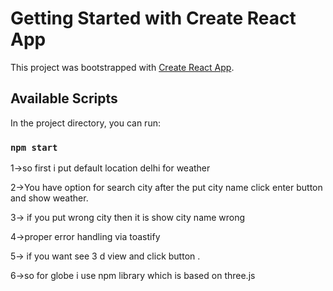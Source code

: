 # Getting Started with Create React App

This project was bootstrapped with [Create React App](https://github.com/facebook/create-react-app).

## Available Scripts

In the project directory, you can run:

### `npm start`

 1->so first i put default location delhi for weather

 2->You have option for search city after the put city name click enter button and show weather.

 3-> if you put wrong city then it is show city name wrong

 4->proper error handling via toastify

 5-> if you want see 3 d view and click button .

 6->so for globe i use npm library which is based on three.js


